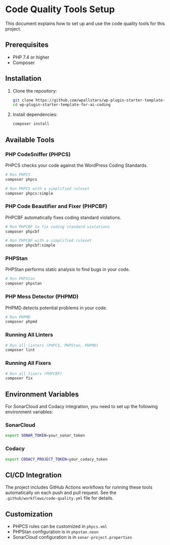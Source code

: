 # Code Quality Tools Setup

This document explains how to set up and use the code quality tools for this project.

## Prerequisites

* PHP 7.4 or higher
* Composer

## Installation

1. Clone the repository:

   ```bash
   git clone https://github.com/wpallstars/wp-plugin-starter-template-for-ai-coding.git
   cd wp-plugin-starter-template-for-ai-coding
   ```

2. Install dependencies:

   ```bash
   composer install
   ```

## Available Tools

### PHP CodeSniffer (PHPCS)

PHPCS checks your code against the WordPress Coding Standards.

```bash
# Run PHPCS
composer phpcs

# Run PHPCS with a simplified ruleset
composer phpcs:simple
```

### PHP Code Beautifier and Fixer (PHPCBF)

PHPCBF automatically fixes coding standard violations.

```bash
# Run PHPCBF to fix coding standard violations
composer phpcbf

# Run PHPCBF with a simplified ruleset
composer phpcbf:simple
```

### PHPStan

PHPStan performs static analysis to find bugs in your code.

```bash
# Run PHPStan
composer phpstan
```

### PHP Mess Detector (PHPMD)

PHPMD detects potential problems in your code.

```bash
# Run PHPMD
composer phpmd
```

### Running All Linters

```bash
# Run all linters (PHPCS, PHPStan, PHPMD)
composer lint
```

### Running All Fixers

```bash
# Run all fixers (PHPCBF)
composer fix
```

## Environment Variables

For SonarCloud and Codacy integration, you need to set up the following environment variables:

### SonarCloud

```bash
export SONAR_TOKEN=your_sonar_token
```

### Codacy

```bash
export CODACY_PROJECT_TOKEN=your_codacy_token
```

## CI/CD Integration

The project includes GitHub Actions workflows for running these tools automatically on each push and pull request. See the `.github/workflows/code-quality.yml` file for details.

## Customization

* PHPCS rules can be customized in `phpcs.xml`
* PHPStan configuration is in `phpstan.neon`
* SonarCloud configuration is in `sonar-project.properties`
